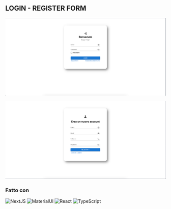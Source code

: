 ## LOGIN - REGISTER FORM

![Schermata di login](./src/app/_assets/login-page.png)

![Schermata di register](./src/app/_assets/register-page.png)

### Fatto con
![NextJS](https://skillicons.dev/nextjs) ![MaterialUI](https://skillicons.dev/icons?i=materialui) ![React](https://skillicons.dev/icons?i=react) ![TypeScript](https://skillicons.dev/icons?i=ts)